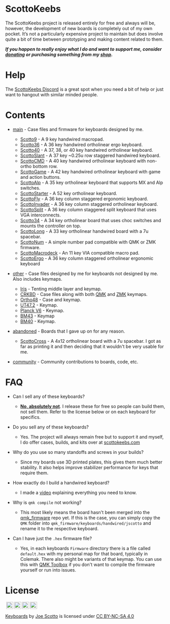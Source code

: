 # ScottoKeebs 

The ScottoKeebs project is released entirely for free and always will be, however, the development of new boards is completely out of my own pocket. It’s not a particularly expensive project to maintain but does involve quite a bit of time between prototyping and making content related to them.

**_If you happen to really enjoy what I do and want to support me, consider [donating](https://donate.stripe.com/eVa14Yev83SmavmbII) or purchasing something from my [shop](https://www.scottokeebs.com/shop)._**

# Help

The [ScottoKeebs Discord](https://discord.gg/vN6X3z8eyv) is a great spot when you need a bit of help or just want to hangout with similar minded people.

# Contents

-   [main](https://github.com/joe-scotto/keyboards) - Case files and firmware for keyboards designed by me.
    -   [Scotto9](https://github.com/joe-scotto/keyboards/tree/main/Scotto9) - A 9 key handwired macropad.
    -   [Scotto36](https://github.com/joe-scotto/keyboards/tree/main/Scotto36) - A 36 key handwired ortholinear ergo keyboard.
    -   [Scotto40](https://github.com/joe-scotto/keyboards/tree/main/Scotto40) - A 37, 38, or 40 key handwired ortholinear keyboard.
    -   [ScottoSlant](https://github.com/joe-scotto/keyboards/tree/main/ScottoSlant) - A 37 key ~0.25u row staggered handwired keyboard.
    -   [ScottoCMD](https://github.com/joe-scotto/keyboards/tree/main/ScottoCMD) - A 40 key handwired ortholinear keyboard with non-ortho bottom row.
    -   [ScottoGame](https://github.com/joe-scotto/keyboards/tree/main/ScottoGame) - A 42 key handwired ortholinear keyboard with game and action buttons.  
    -   [ScottoAlp](https://github.com/joe-scotto/keyboards/tree/main/ScottoAlp) - A 35 key ortholinear keyboard that supports MX and Alp switches.
    -   [ScottoStarter](https://github.com/joe-scotto/keyboards/tree/main/ScottoStarter) - A 52 key ortholinear keyboard.
    -   [ScottoFly](https://github.com/joe-scotto/keyboards/tree/main/ScottoFly) - A 36 key column staggered ergonomic keyboard.
    -   [ScottoInvader](https://github.com/joe-scotto/keyboards/tree/main/ScottoInvader) - A 36 key column staggered ortholinear keyboard.
    -   [ScottoSplit](https://github.com/joe-scotto/keyboards/tree/main/ScottoSplit) - A 36 key column staggered split keyboard that uses VGA interconnects.
    -   [Scotto34](https://github.com/joe-scotto/keyboards/tree/main/Scotto34) - A 34 key ortholinear board that uses choc switches and mounts the controller on top.
    -   [ScottoLong](https://github.com/joe-scotto/scottokeebs/tree/main/ScottoLong) - A 33 key ortholinear handwired board with a 7u spacebar.
    -   [ScottoNum](https://github.com/joe-scotto/scottokeebs/tree/main/ScottoNum) - A simple number pad compatible with QMK or ZMK firmware.
    -   [ScottoMacrodeck](https://github.com/joe-scotto/scottokeebs/tree/main/ScottoMacrodeck) - An 11 key VIA compatible macro pad.
    -   [ScottoErgo](https://github.com/joe-scotto/scottokeebs/tree/main/ScottoErgo) - A 36 key column staggered ortholinear ergonomic keyboard
    
-   [other](https://github.com/joe-scotto/keyboards/tree/other) - Case files designed by me for keyboards not designed by me. Also includes keymaps.
    -   [Iris](https://github.com/joe-scotto/keyboards/tree/other/Iris) - Tenting middle layer and keymap.
    -   [CRKBD](https://github.com/joe-scotto/keyboards/tree/other/CRKBD) - Case files along with both [QMK](https://github.com/qmk/qmk_firmware) and [ZMK](https://github.com/zmkfirmware/zmk) keymaps.
    -   [Ortho48](https://github.com/joe-scotto/keyboards/tree/other/Ortho48) - Case and keymap.
    -   [UT47.2](https://github.com/joe-scotto/keyboards/tree/other/UT47.2) - Keymap.
    -   [Planck V6](https://github.com/joe-scotto/keyboards/tree/other/Planck%20V6) - Keymap.
    -   [BM43](https://github.com/joe-scotto/keyboards/tree/other/BM43) - Keymap
    -   [BM40](https://github.com/joe-scotto/keyboards/tree/other/BM40) - Keymap.
    
- [abandoned](https://github.com/joe-scotto/keyboards/tree/abandoned) - Boards that I gave up on for any reason.
    - [ScottoCross](https://github.com/joe-scotto/keyboards/tree/abandoned/ScottoCross) - A 4x12 ortholinear board with a 7u spacebar. I got as far as printing it and then deciding that it wouldn't be very usable for me.
-   [community](https://github.com/joe-scotto/keyboards) - Community contributions to boards, code, etc.

# FAQ

-   Can I sell any of these keyboards?
    -   <ins>**No, absolutely not**</ins>. I release these for free so people can build them, not sell them. Refer to the license below or on each keyboard for specifics.
    
-   Do you sell any of these keyboards?
    - Yes. The project will always remain free but to support it and myself, I do offer cases, builds, and kits over at [scottokeebs.com](http://scottokeebs.com)
    
-   Why do you use so many standoffs and screws in your builds?
    -   Since my boards use 3D printed plates, this gives them much better stability. It also helps improve stabilizer performance for keys that require them.
    
-   How exactly do I build a handwired keyboard?
    -   I made a [video](https://www.youtube.com/watch?v=hjml-K-pV4E) explaining everything you need to know.
    
-   Why is `qmk compile` not working?
    -   This most likely means the board hasn't been merged into the [qmk_firmware](https://github.com/qmk/qmk_firmware) repo yet. If this is the case, you can simply copy the `QMK` folder into `qmk_firmware/keyboards/handwired/jscotto` and rename it to the respective keyboard.
    
- Can I have just the `.hex` firmware file?
    - Yes, in each keyboards `Firmware` directory there is a file called `default.hex` with my personal map for that board, typically in Colemak. There also might be variants of that keymap. You can use this with [QMK Toolbox](https://github.com/qmk/qmk_toolbox) if you don't want to compile the firmware yourself or run into issues.   

# License

<img style="height:22px!important;margin-left:3px;vertical-align:text-bottom;" src="https://mirrors.creativecommons.org/presskit/icons/cc.svg?ref=chooser-v1"><img style="height:22px!important;margin-left:3px;vertical-align:text-bottom;" src="https://mirrors.creativecommons.org/presskit/icons/by.svg?ref=chooser-v1"><img style="height:22px!important;margin-left:3px;vertical-align:text-bottom;" src="https://mirrors.creativecommons.org/presskit/icons/nc.svg?ref=chooser-v1"><img style="height:22px!important;margin-left:3px;vertical-align:text-bottom;" src="https://mirrors.creativecommons.org/presskit/icons/sa.svg?ref=chooser-v1"></a></p>

<p xmlns:cc="http://creativecommons.org/ns#" xmlns:dct="http://purl.org/dc/terms/"><a property="dct:title" rel="cc:attributionURL" href="https://github.com/joe-scotto/keyboards.git">Keyboards</a> by <a rel="cc:attributionURL dct:creator" property="cc:attributionName" href="https://github.com/joe-scotto">Joe Scotto</a> is licensed under <a href="http://creativecommons.org/licenses/by-nc-sa/4.0/?ref=chooser-v1" target="_blank" rel="license noopener noreferrer" style="display:inline-block;">CC BY-NC-SA 4.0
